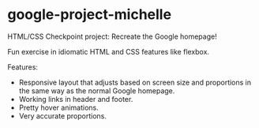 # google-project-michelle

HTML/CSS Checkpoint project: Recreate the Google homepage!

Fun exercise in idiomatic HTML and CSS features like flexbox. 

Features:
- Responsive layout that adjusts based on screen size and proportions in the same way as the normal Google homepage.
- Working links in header and footer.
- Pretty hover animations.
- Very accurate proportions.

